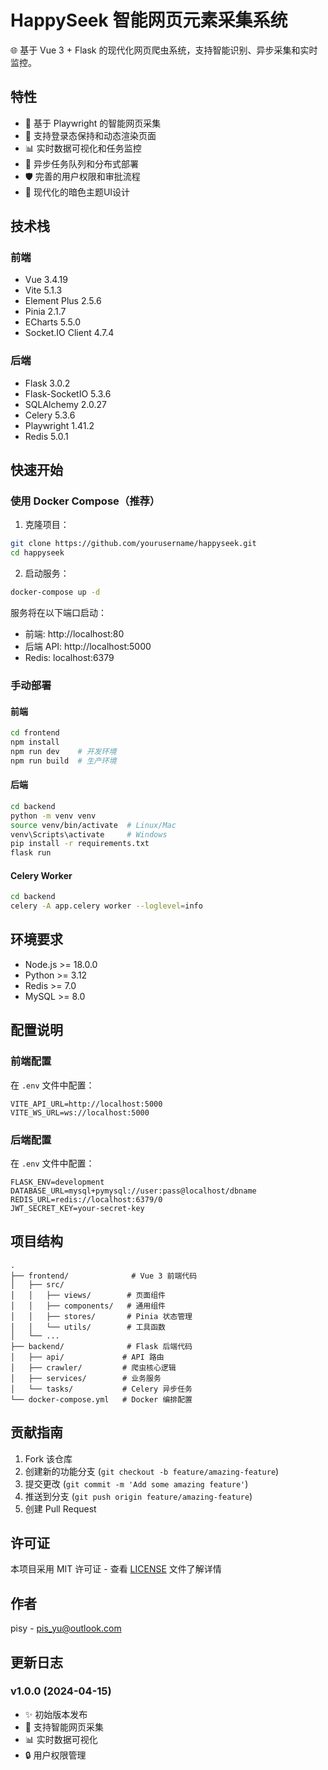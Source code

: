 # HappySeek 智能网页元素采集系统

🌐 基于 Vue 3 + Flask 的现代化网页爬虫系统，支持智能识别、异步采集和实时监控。

## 特性

- 🚀 基于 Playwright 的智能网页采集
- 🎯 支持登录态保持和动态渲染页面
- 📊 实时数据可视化和任务监控
- 🔄 异步任务队列和分布式部署
- 🛡️ 完善的用户权限和审批流程
- 🌈 现代化的暗色主题UI设计

## 技术栈

### 前端
- Vue 3.4.19
- Vite 5.1.3
- Element Plus 2.5.6
- Pinia 2.1.7
- ECharts 5.5.0
- Socket.IO Client 4.7.4

### 后端
- Flask 3.0.2
- Flask-SocketIO 5.3.6
- SQLAlchemy 2.0.27
- Celery 5.3.6
- Playwright 1.41.2
- Redis 5.0.1

## 快速开始

### 使用 Docker Compose（推荐）

1. 克隆项目：
```bash
git clone https://github.com/yourusername/happyseek.git
cd happyseek
```

2. 启动服务：
```bash
docker-compose up -d
```

服务将在以下端口启动：
- 前端: http://localhost:80
- 后端 API: http://localhost:5000
- Redis: localhost:6379

### 手动部署

#### 前端
```bash
cd frontend
npm install
npm run dev    # 开发环境
npm run build  # 生产环境
```

#### 后端
```bash
cd backend
python -m venv venv
source venv/bin/activate  # Linux/Mac
venv\Scripts\activate     # Windows
pip install -r requirements.txt
flask run
```

#### Celery Worker
```bash
cd backend
celery -A app.celery worker --loglevel=info
```

## 环境要求

- Node.js >= 18.0.0
- Python >= 3.12
- Redis >= 7.0
- MySQL >= 8.0

## 配置说明

### 前端配置
在 `.env` 文件中配置：
```
VITE_API_URL=http://localhost:5000
VITE_WS_URL=ws://localhost:5000
```

### 后端配置
在 `.env` 文件中配置：
```
FLASK_ENV=development
DATABASE_URL=mysql+pymysql://user:pass@localhost/dbname
REDIS_URL=redis://localhost:6379/0
JWT_SECRET_KEY=your-secret-key
```

## 项目结构

```
.
├── frontend/              # Vue 3 前端代码
│   ├── src/
│   │   ├── views/        # 页面组件
│   │   ├── components/   # 通用组件
│   │   ├── stores/       # Pinia 状态管理
│   │   └── utils/        # 工具函数
│   └── ...
├── backend/              # Flask 后端代码
│   ├── api/             # API 路由
│   ├── crawler/         # 爬虫核心逻辑
│   ├── services/        # 业务服务
│   └── tasks/           # Celery 异步任务
└── docker-compose.yml   # Docker 编排配置
```

## 贡献指南

1. Fork 该仓库
2. 创建新的功能分支 (`git checkout -b feature/amazing-feature`)
3. 提交更改 (`git commit -m 'Add some amazing feature'`)
4. 推送到分支 (`git push origin feature/amazing-feature`)
5. 创建 Pull Request

## 许可证

本项目采用 MIT 许可证 - 查看 [LICENSE](LICENSE) 文件了解详情

## 作者

pisy - pis_yu@outlook.com

## 更新日志

### v1.0.0 (2024-04-15)
- ✨ 初始版本发布
- 🚀 支持智能网页采集
- 📊 实时数据可视化
- 🔒 用户权限管理
